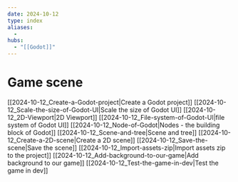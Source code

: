 ```yaml
---
date: 2024-10-12
type: index
aliases:
  -
hubs:
  - "[[Godot]]"
---
```


# Game scene

[[2024-10-12_Create-a-Godot-project|Create a Godot project]]
[[2024-10-12_Scale-the-size-of-Godot-UI|Scale the size of Godot UI]]
[[2024-10-12_2D-Viewport|2D Viewport]]
[[2024-10-12_File-system-of-Godot-UI|file system of Godot UI]]
[[2024-10-12_Node-of-Godot|Nodes - the building block of Godot]]
[[2024-10-12_Scene-and-tree|Scene and tree]]
[[2024-10-12_Create-a-2D-scene|Create a 2D scene]]
[[2024-10-12_Save-the-scene|Save the scene]]
[[2024-10-12_Import-assets-zip|Import assets zip to the project]]
[[2024-10-12_Add-background-to-our-game|Add background to our game]]
[[2024-10-12_Test-the-game-in-dev|Test the game in dev]]
